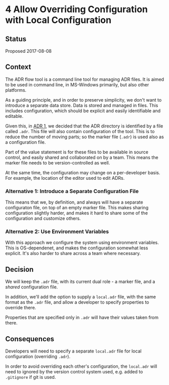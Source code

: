 # 4 Allow Overriding Configuration with Local Configuration

## Status

Proposed 2017-08-08

## Context

The ADR flow tool is a command line tool for managing ADR files. It is aimed to be used in command line, in MS-Windows primarily, but also other platforms.

As a guiding principle, and in order to preserve simplicity, we don't want to introduce a separate data store. Data is stored and managed in files. This includes configuration, which should be explicit and easily identifiable and editable.

Given this, in [ADR 1](1-ADR_directory_identified_by_marker_file.md), we decided that the ADR directory is identified by a file called `.adr`. This file will also contain configuration of the tool. This is to reduce the number of moving parts; so the marker file (`.adr`) is used also as a configuration file.  

Part of the value statement is for these files to be available in source control, and easily shared and collaborated on by a team. This means the marker file needs to be version-controlled as well.  

At the same time, the configuration may change on a per-developer basis. For example, the location of the editor used to edit ADRs.

### Alternative 1: Introduce a Separate Configuration File
This means that we, by definition, and always will have a separate configuraton file, on top of an empty marker file.
This makes sharing configuration slightly harder, and makes it hard to share some of the configuration and customize others.

### Alternative 2: Use Environment Variables
With this approach we configure the system using environment variables.
This is OS-dependenet, and makes the configuration somewhat less explicit. It's also harder to share across a team where necessary.

## Decision
We will keep the `.adr` file, with its current dual role - a marker file, and a *shared* configuration file.  

In addition, we'll add the option to supply a `local.adr` file, with the same format as the `.adr` file, and allow a developer to specify properties to override there.

Properties that are specified only in `.adr` will have their values taken from there.

## Consequences

Developers will need to specify a separate `local.adr` file for local configuration (overriding `.adr`).

In order to avoid overriding each other's configuration, the `local.adr` will need to ignored by the version control system used, e.g. added to `.gitignore` if git is used.

    